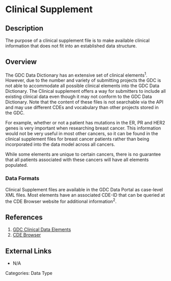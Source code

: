 # Clinical Supplement #

## Description ##

The purpose of a clinical supplement file is to make available clinical information that does not fit into an established data structure.

## Overview ##

The GDC Data Dictionary has an extensive set of clinical elements<sup>1</sup>. However, due to the number and variety of submitting projects the GDC is not able to accommodate all possible clinical elements into the GDC Data Dictionary.  The Clinical supplement offers a way for submitters to include all existing clinical data even though it may not conform to the GDC Data Dictionary. Note that the content of these files is not searchable via the API and may use different CDEs and vocabulary than other projects stored in the GDC.  

For example, whether or not a patient has mutations in the ER, PR and HER2 genes is very important when researching breast cancer. This information would not be very useful in most other cancers, so it can be found in the clinical supplement files for breast cancer patients rather than being incorporated into the data model across all cancers.

While some elements are unique to certain cancers, there is no guarantee that all patients associated with these cancers will have all elements populated.

### Data Formats ###

Clinical Supplement files are available in the GDC Data Portal as case-level XML files. Most elements have an associated CDE-ID that can be queried at the CDE Browser website for additional information<sup>2</sup>.  

## References ##
1. [GDC Clinical Data Elements](https://gdc.cancer.gov/about-data/data-harmonization-and-generation/clinical-data-harmonization)
2. [CDE Browser](https://cdebrowser.nci.nih.gov/cdebrowserClient/cdeBrowser.html#/search)

## External Links ##
* N/A

Categories: Data Type
